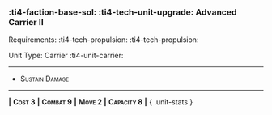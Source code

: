 ### :ti4-faction-base-sol: :ti4-tech-unit-upgrade: **Advanced Carrier II**

Requirements: :ti4-tech-propulsion: :ti4-tech-propulsion:

Unit Type: Carrier :ti4-unit-carrier:

---

* <span style="font-variant:small-caps;">Sustain Damage</span> 

---

__|__ <span style="font-variant:small-caps;white-space: nowrap;">**Cost 3**</span> __|__ <span style="font-variant:small-caps;white-space: nowrap;">**Combat 9**</span> __|__ <span style="font-variant:small-caps;white-space: nowrap;">**Move 2**</span> __|__ <span style="font-variant:small-caps;white-space: nowrap;">**Capacity 8**</span> __|__
{ .unit-stats }
